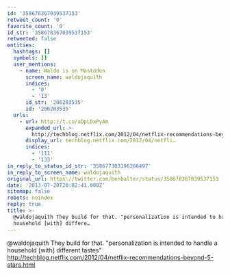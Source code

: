 ```yaml
---
id: '358678367039537153'
retweet_count: '0'
favorite_count: '0'
id_str: '358678367039537153'
retweeted: false
entities:
  hashtags: []
  symbols: []
  user_mentions:
    - name: Waldo is on Mastodon
      screen_name: waldojaquith
      indices:
        - '0'
        - '13'
      id_str: '206283535'
      id: '206283535'
  urls:
    - url: http://t.co/aDpLDxPyAm
      expanded_url: >-
        http://techblog.netflix.com/2012/04/netflix-recommendations-beyond-5-stars.html
      display_url: techblog.netflix.com/2012/04/netfli…
      indices:
        - '111'
        - '133'
in_reply_to_status_id_str: '358677303196266497'
in_reply_to_screen_name: waldojaquith
original_url: https://twitter.com/benbalter/status/358678367039537153
date: '2013-07-20T20:02:41.000Z'
sitemap: false
robots: noindex
reply: true
title: >-
  @waldojaquith They build for that. "personalization is intended to handle a
  household [with] differe…
---
```


@waldojaquith They build for that. "personalization is intended to handle a household [with] different tastes" http://techblog.netflix.com/2012/04/netflix-recommendations-beyond-5-stars.html